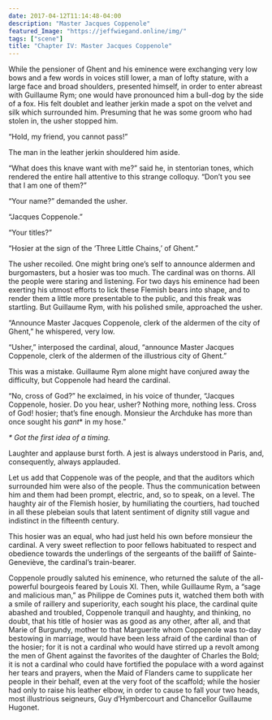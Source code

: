 ```yaml
---
date: 2017-04-12T11:14:48-04:00
description: "Master Jacques Coppenole"
featured_Image: "https://jeffwiegand.online/img/"
tags: ["scene"]
title: "Chapter IV: Master Jacques Coppenole"
---
```

While the pensioner of Ghent and his eminence were exchanging very low
bows and a few words in voices still lower, a man of lofty stature, with a
large face and broad shoulders, presented himself, in order to enter
abreast with Guillaume Rym; one would have pronounced him a bull-dog by
the side of a fox. His felt doublet and leather jerkin made a spot on the
velvet and silk which surrounded him. Presuming that he was some groom who
had stolen in, the usher stopped him.

“Hold, my friend, you cannot pass!”

The man in the leather jerkin shouldered him aside.

“What does this knave want with me?” said he, in stentorian tones, which
rendered the entire hall attentive to this strange colloquy. “Don’t you
see that I am one of them?”

“Your name?” demanded the usher.

“Jacques Coppenole.”

“Your titles?”

“Hosier at the sign of the ‘Three Little Chains,’ of Ghent.”

The usher recoiled. One might bring one’s self to announce aldermen and
burgomasters, but a hosier was too much. The cardinal was on thorns. All
the people were staring and listening. For two days his eminence had been
exerting his utmost efforts to lick these Flemish bears into shape, and to
render them a little more presentable to the public, and this freak was
startling. But Guillaume Rym, with his polished smile, approached the
usher.

“Announce Master Jacques Coppenole, clerk of the aldermen of the city of
Ghent,” he whispered, very low.

“Usher,” interposed the cardinal, aloud, “announce Master Jacques
Coppenole, clerk of the aldermen of the illustrious city of Ghent.”

This was a mistake. Guillaume Rym alone might have conjured away the
difficulty, but Coppenole had heard the cardinal.

“No, cross of God?” he exclaimed, in his voice of thunder, “Jacques
Coppenole, hosier. Do you hear, usher? Nothing more, nothing less. Cross
of God! hosier; that’s fine enough. Monsieur the Archduke has more than
once sought his _gant_\* in my hose.”

_*  Got the first idea of a timing._

Laughter and applause burst forth. A jest is always understood in Paris,
and, consequently, always applauded.

Let us add that Coppenole was of the people, and that the auditors which
surrounded him were also of the people. Thus the communication between him
and them had been prompt, electric, and, so to speak, on a level. The
haughty air of the Flemish hosier, by humiliating the courtiers, had
touched in all these plebeian souls that latent sentiment of dignity still
vague and indistinct in the fifteenth century.

This hosier was an equal, who had just held his own before monsieur the
cardinal. A very sweet reflection to poor fellows habituated to respect
and obedience towards the underlings of the sergeants of the bailiff of
Sainte-Geneviève, the cardinal’s train-bearer.

Coppenole proudly saluted his eminence, who returned the salute of the
all-powerful bourgeois feared by Louis XI. Then, while Guillaume Rym, a
“sage and malicious man,” as Philippe de Comines puts it, watched them
both with a smile of raillery and superiority, each sought his place, the
cardinal quite abashed and troubled, Coppenole tranquil and haughty, and
thinking, no doubt, that his title of hosier was as good as any other,
after all, and that Marie of Burgundy, mother to that Marguerite whom
Coppenole was to-day bestowing in marriage, would have been less afraid of
the cardinal than of the hosier; for it is not a cardinal who would have
stirred up a revolt among the men of Ghent against the favorites of the
daughter of Charles the Bold; it is not a cardinal who could have
fortified the populace with a word against her tears and prayers, when the
Maid of Flanders came to supplicate her people in their behalf, even at
the very foot of the scaffold; while the hosier had only to raise his
leather elbow, in order to cause to fall your two heads, most illustrious
seigneurs, Guy d’Hymbercourt and Chancellor Guillaume Hugonet.
